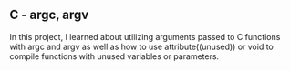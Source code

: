 ## C - argc, argv

In this project, I learned about utilizing arguments passed to C functions with argc and argv as well as how to use attribute((unused)) or void to compile
functions with unused variables or parameters.
